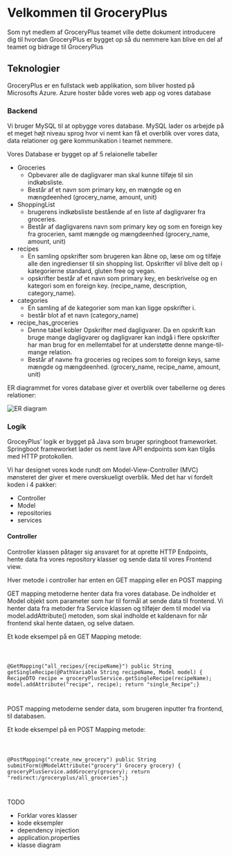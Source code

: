 <h1>Velkommen til GroceryPlus</h1>

Som nyt medlem af GroceryPlus teamet ville dette dokument introducere dig til hvordan GroceryPlus er bygget op så du nemmere kan blive en del af teamet og bidrage til GroceryPlus

<h2>Teknologier</h2>
GroceryPlus er en fullstack web applikation, som bliver hosted på Microsofts Azure. Azure hoster både vores web app og vores database

<h3>Backend</h3>
Vi bruger MySQL til at opbygge vores database. MySQL lader os arbejde på et meget højt niveau sprog hvor vi nemt kan få et overblik over vores data, data relationer og gøre kommunikation i teamet nemmere.

Vores Database er bygget op af 5 relaionelle tabeller

+ Groceries
  + Opbevarer alle de dagligvarer man skal kunne tilføje til sin indkøbsliste. 
  + Består af et navn som primary key, en mængde og en mængdeenhed (grocery_name, amount, unit) 
+ ShoppingList
  + brugerens indkøbsliste bestående af en liste af dagligvarer fra groceries.
  + Består af dagligvarens navn som primary key og som en foreign key fra grocerien, samt mængde og mængdeenhed (grocery_name, amount, unit)
+ recipes
  + En samling opskrifter som brugeren  kan åbne op, læse om og tilføje alle den ingredienser til sin shopping list. Opskrifter vil blive delt op i kategorierne standard, gluten free og vegan.
  + opskrifter består af et navn som primary key, en beskrivelse og en kategori som en foreign key. (recipe_name, description, category_name).
+ categories
  + En samling af de kategorier som man kan ligge opskrifter i.
  + består blot af et navn (category_name)
+ recipe_has_groceries
  + Denne tabel kobler Opskrifter med dagligvarer. Da en opskrift kan bruge mange dagligvarer og dagligvarer kan indgå i flere opskrifter har man brug for en mellemtabel for at understøtte denne mange-til-mange relation.
  + Består af navne fra groceries og recipes som to foreign keys, same mængde og mængdeenhed. (grocery_name, recipe_name, amount, unit)

ER diagrammet for vores database giver et overblik over tabellerne og deres relationer:

![ER diagram](/https://raw.githubusercontent.com/MeH2607/GroceryPlus/main/er%20diagram.PNG "ER diagram")

<h3>Logik</h3>
GroceyPlus' logik er bygget på Java som bruger springboot frameworket. Springboot frameworket lader os nemt lave API endpoints som kan tilgås med HTTP protokollen. 

Vi har designet vores kode rundt om Model-View-Controller (MVC) mønsteret der giver et mere overskueligt overblik. Med det har vi fordelt koden i 4 pakker:

- Controller
- Model
- repositories
- services

<h4>Controller</h4>
Controller klassen påtager sig ansvaret for at oprette HTTP Endpoints, hente data fra vores repository klasser og sende data til vores Frontend view.

Hver metode i controller har enten en GET mapping eller en POST mapping

GET mapping metoderne henter data fra vores database. De indholder et Model objekt som parameter som har til formål at sende data til frontend. Vi henter data fra metoder fra Service klassen og tilføjer dem til model via model.addAttribute() metoden, som skal indholde et kaldenavn for når frontend skal hente dataen, og selve dataen.

Et kode eksempel på en GET Mapping metode:

<code>
  
  @GetMapping("all_recipes/{recipeName}")
    public String getSingleRecipe(@PathVariable String recipeName, Model model) {
        RecipeDTO recipe = groceryPlusService.getSingleRecipe(recipeName);
        model.addAttribute("recipe", recipe);
        return "single_Recipe";}

</code>

POST mapping metoderne sender data, som brugeren inputter fra frontend, til databasen. 

Et kode eksempel på en POST Mapping metode:

<code>
  
  @PostMapping("create_new_grocery")
    public String submitForm(@ModelAttribute("grocery") Grocery grocery) {
        groceryPlusService.addGrocery(grocery);
        return "redirect:/groceryplus/all_groceries";}

</code>

TODO
- Forklar vores klasser
- kode eksempler
- dependency injection
- application.properties
- klasse diagram
